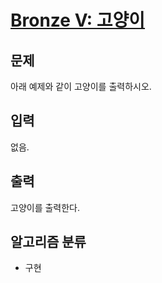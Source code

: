 # [Bronze V: 고양이](https://www.acmicpc.net/problem/10171)

## 문제
아래 예제와 같이 고양이를 출력하시오.

## 입력
없음.

## 출력
고양이를 출력한다.

## 알고리즘 분류
- 구현
